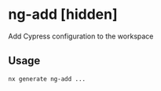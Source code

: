 # ng-add [hidden]

Add Cypress configuration to the workspace

## Usage

```bash
nx generate ng-add ...

```
